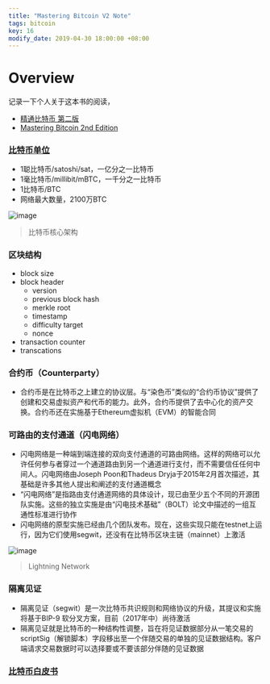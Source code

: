```yaml
---
title: "Mastering Bitcoin V2 Note"
tags: bitcoin
key: 16
modify_date: 2019-04-30 18:00:00 +08:00
---
```


# Overview
记录一下个人关于这本书的阅读，
- [精通比特币 第二版](http://book.8btc.com/books/6/masterbitcoin2cn/_book//)
- [Mastering Bitcoin 2nd Edition](https://github.com/bitcoinbook/bitcoinbook/tree/second_edition)

### [比特币单位](https://en.bitcoin.it/wiki/Units)
- 1聪比特币/satoshi/sat，一亿分之一比特币
- 1毫比特币/millibit/mBTC，一千分之一比特币
- 1比特币/BTC
- 网络最大数量，2100万BTC

![image](https://user-images.githubusercontent.com/8369671/80787236-98155680-8bb8-11ea-9992-20d47e886259.png)
> 比特币核心架构

### 区块结构
- block size
- block header
  - version
  - previous block hash
  - merkle root
  - timestamp
  - difficulty target
  - nonce
- transaction counter
- transcations

### 合约币（Counterparty）
- 合约币是在比特币之上建立的协议层。与“染色币”类似的“合约币协议”提供了创建和交易虚拟资产和代币的能力。此外，合约币提供了去中心化的资产交换。合约币还在实施基于Ethereum虚拟机（EVM）的智能合同

### 可路由的支付通道（闪电网络）
- 闪电网络是一种端到端连接的双向支付通道的可路由网络。这样的网络可以允许任何参与者穿过一个通道路由到另一个通道进行支付，而不需要信任任何中间人。闪电网络由Joseph Poon和Thadeus Dryja于2015年2月首次描述，其基础是许多其他人提出和阐述的支付通道概念
- “闪电网络”是指路由支付通道网络的具体设计，现已由至少五个不同的开源团队实施。这些的独立实施是由“闪电技术基础”（BOLT）论文中描述的一组互通性标准进行协作
- 闪电网络的原型实施已经由几个团队发布。现在，这些实现只能在testnet上运行，因为它们使用segwit，还没有在比特币区块主链（mainnet）上激活

![image](https://user-images.githubusercontent.com/8369671/80787240-9ba8dd80-8bb8-11ea-95f5-9538f6f1f2f3.png)
> Lightning Network

### 隔离见证
- 隔离见证（segwit）是一次比特币共识规则和网络协议的升级，其提议和实施将基于BIP-9 软分叉方案，目前（2017年中）尚待激活
- 隔离见证就是比特币的一种结构性调整，旨在将见证数据部分从一笔交易的scriptSig（解锁脚本）字段移出至一个伴随交易的单独的见证数据结构。客户端请求交易数据时可以选择要或不要该部分伴随的见证数据

### [比特币白皮书](http://book.8btc.com/books/6/masterbitcoin2cn/_book//appdx-bitcoinwhitepaper.html)
